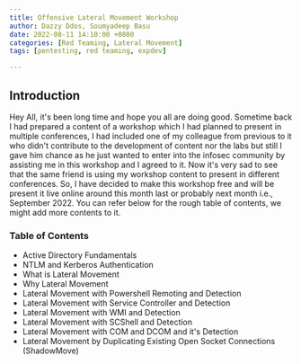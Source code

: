 ```yaml
---
title: Offensive Lateral Movement Workshop
author: Dazzy Ddos, Soumyadeep Basu
date: 2022-08-11 14:10:00 +0800
categories: [Red Teaming, Lateral Movement]
tags: [pentesting, red teaming, expdev]

---
```


## Introduction

Hey All, it's been long time and hope you all are doing good. Sometime back I had prepared a content of a workshop which I had planned to present in multiple conferences, I had included one of my colleague from previous to it who didn't contribute to the development of content nor the labs but still I gave him chance as he just wanted to enter into the infosec community by assisting me in this workshop and I agreed to it. Now it's very sad to see that the same friend is using my workshop content to present in different conferences. So, I have decided to make this workshop free and will be present it live online around this month last or probably next month i.e., September 2022. You can refer below for the rough table of contents, we might add more contents to it.

### Table of Contents

- Active Directory Fundamentals
- NTLM and Kerberos Authentication
- What is Lateral Movement
- Why Lateral Movement
- Lateral Movement with Powershell Remoting and Detection
- Lateral Movement with Service Controller and Detection
- Lateral Movement with WMI and Detection
- Lateral Movement with SCShell and Detection
- Lateral Movement with COM and DCOM and it's Detection
- Lateral Movement by Duplicating Existing Open Socket Connections (ShadowMove)
